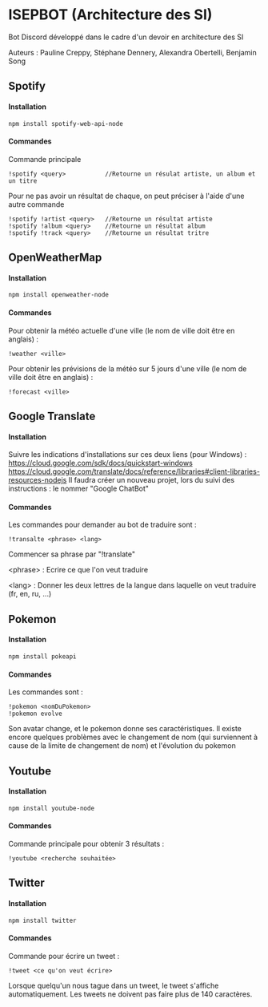 ISEPBOT (Architecture des SI)
=================
Bot Discord développé dans le cadre d'un devoir en architecture des SI

Auteurs : Pauline Creppy, Stéphane Dennery, Alexandra Obertelli, Benjamin Song

Spotify
----------
#### Installation
```
npm install spotify-web-api-node
```
#### Commandes
Commande principale
```
!spotify <query>           //Retourne un résulat artiste, un album et un titre
```
Pour ne pas avoir un résultat de chaque, on peut préciser à l'aide d'une autre commande
```
!spotify !artist <query>   //Retourne un résultat artiste
!spotify !album <query>    //Retourne un résultat album
!spotify !track <query>    //Retourne un résultat tritre
```
OpenWeatherMap
----------
#### Installation
```
npm install openweather-node
```
#### Commandes
Pour obtenir la météo actuelle d'une ville (le nom de ville doit être en anglais) : 
```
!weather <ville>           
```
Pour obtenir les prévisions de la météo sur 5 jours d'une ville (le nom de ville doit être en anglais) : 
```
!forecast <ville>           
```

Google Translate
---------
#### Installation
Suivre les indications d'installations sur ces deux liens (pour  Windows) :
https://cloud.google.com/sdk/docs/quickstart-windows
https://cloud.google.com/translate/docs/reference/libraries#client-libraries-resources-nodejs
Il faudra créer un nouveau projet, lors du suivi des instructions : le nommer "Google ChatBot"

#### Commandes
Les commandes pour demander au bot de traduire sont : 
```
!transalte <phrase> <lang>         
```
Commencer sa phrase par "!translate"

\<phrase> : Ecrire ce que  l'on veut traduire

\<lang> : Donner les deux lettres de la langue dans laquelle on veut traduire (fr, en, ru, ...)

Pokemon
-------
#### Installation
```
npm install pokeapi
```
#### Commandes
Les commandes sont : 
```
!pokemon <nomDuPokemon>
!pokemon evolve
```
Son avatar change, et le pokemon donne ses caractéristiques. Il existe encore quelques problèmes avec le changement de nom (qui surviennent à cause de la limite de changement de nom) et l'évolution du pokemon


Youtube
-------
#### Installation
```
npm install youtube-node
```
#### Commandes
Commande principale pour obtenir 3 résultats :
```
!youtube <recherche souhaitée>
```
Twitter
-------
#### Installation
```
npm install twitter
```
#### Commandes
Commande pour écrire un tweet :
```
!tweet <ce qu'on veut écrire>
```
Lorsque quelqu'un nous tague dans un tweet, le tweet s'affiche automatiquement.
Les tweets ne doivent pas faire plus de 140 caractères.
